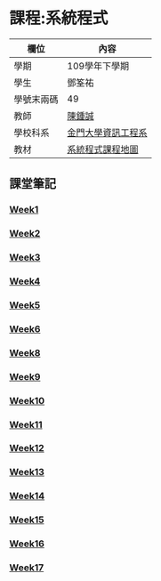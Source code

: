 # 課程:系統程式

欄位 | 內容
-----|--------
學期 | 109學年下學期
學生 | 鄧筌祐
學號末兩碼| 49
教師 | [陳鍾誠](https://www.nqu.edu.tw/educsie/index.php?act=blog&code=list&ids=4)
學校科系| [金門大學資訊工程系](https://www.nqu.edu.tw/educsie/index.php?)
教材 | [系統程式課程地圖](https://gitlab.com/ccc109/sp/-/blob/master/map.md)


## 課堂筆記

### [Week1](https://github.com/Deng-James/2021-System-Programming/blob/main/%E7%B3%BB%E7%B5%B1%E7%A8%8B%E5%BC%8F%20%E7%AD%86%E8%A8%98/Week1.md)
### [Week2](https://github.com/Deng-James/2021-System-Programming/blob/main/%E7%B3%BB%E7%B5%B1%E7%A8%8B%E5%BC%8F%20%E7%AD%86%E8%A8%98/Week2.md)
### [Week3](https://github.com/Deng-James/2021-System-Programming/blob/main/%E7%B3%BB%E7%B5%B1%E7%A8%8B%E5%BC%8F%20%E7%AD%86%E8%A8%98/Week3.md)
### [Week4](https://github.com/Deng-James/2021-System-Programming/blob/main/%E7%B3%BB%E7%B5%B1%E7%A8%8B%E5%BC%8F%20%E7%AD%86%E8%A8%98/Week4.md)
### [Week5](https://github.com/Deng-James/2021-System-Programming/blob/main/%E7%B3%BB%E7%B5%B1%E7%A8%8B%E5%BC%8F%20%E7%AD%86%E8%A8%98/Week5.md)
### [Week6](https://github.com/Deng-James/2021-System-Programming/blob/main/%E7%B3%BB%E7%B5%B1%E7%A8%8B%E5%BC%8F%20%E7%AD%86%E8%A8%98/Week6.md)
### [Week8](https://github.com/Deng-James/2021-System-Programming/blob/main/%E7%B3%BB%E7%B5%B1%E7%A8%8B%E5%BC%8F%20%E7%AD%86%E8%A8%98/Week8.md)
### [Week9](https://github.com/Deng-James/2021-System-Programming/blob/main/%E7%B3%BB%E7%B5%B1%E7%A8%8B%E5%BC%8F%20%E7%AD%86%E8%A8%98/Week9.md)
### [Week10](https://github.com/Deng-James/2021-System-Programming/blob/main/%E7%B3%BB%E7%B5%B1%E7%A8%8B%E5%BC%8F%20%E7%AD%86%E8%A8%98/Week10.md)
### [Week11](https://github.com/Deng-James/2021-System-Programming/blob/main/%E7%B3%BB%E7%B5%B1%E7%A8%8B%E5%BC%8F%20%E7%AD%86%E8%A8%98/Week11.md)
### [Week12]()
### [Week13](https://github.com/Deng-James/2021-System-Programming/blob/main/%E7%B3%BB%E7%B5%B1%E7%A8%8B%E5%BC%8F%20%E7%AD%86%E8%A8%98/Week13.md)
### [Week14]()
### [Week15]()
### [Week16]()
### [Week17]()

